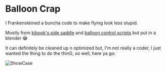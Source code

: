 # Balloon Crap
I Frankensteined a buncha code to make flying look less stupid. 

Mostly from [kibook's side saddle](https://github.com/kibook/redm-sidesaddle) and [balloon control scripts](https://github.com/kibook/redm-ballooncontrols) but put in a blender 😂

It can definitely be cleaned up n optimized but, I'm not really a coder, I just wanted the thing to do the thinG, so well, here ya go:

![ShowCase](https://cdn.discordapp.com/attachments/1122818343641038929/1272770292925730828/218_20240812211246_1.png?ex=66bc2f34&is=66baddb4&hm=532a9c9dee2be704e75f6a9eb1716ab5a841ec5788873883db83187635fc22f3&)
